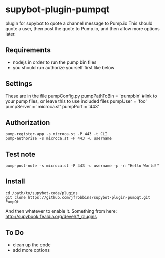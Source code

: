 supybot-plugin-pumpqt
=====================

plugin for supybot to quote a channel message to Pump.io
This should quote a user, then post the quote to Pump.io, and then allow more options later.

## Requirements ##
- nodejs in order to run the pump bin files
- you should run authorize yourself first like below

## Settings ##
 These are in the file pumpConfig.py
    pumpPathToBin = 'pumpbin'
        #link to your pump files, or leave this to use included files
    pumpUser = 'foo'
    pumpServer = 'microca.st'
    pumpPort = '443'

## Authorization ##
    pump-register-app -s microca.st -P 443 -t CLI
    pump-authorize -s microca.st -P 443 -u username

## Test note ##
    pump-post-note -s microca.st -P 443 -u username -p -n "Hello World!"


## Install ##
    cd /path/to/supybot-code/plugins
    git clone https://github.com/jfrobbins/supybot-plugin-pumpqt.git PumpQt

And then whatever to enable it.  Something from here: http://supybook.fealdia.org/devel/#_plugins


## To Do ##
- clean up the code
- add more options 
